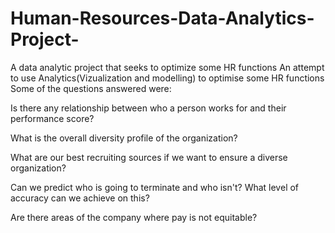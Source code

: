 # Human-Resources-Data-Analytics-Project-
A data analytic project that seeks to optimize some HR functions
An attempt to use Analytics(Vizualization and modelling) to optimise some HR functions
Some of the questions answered were:

Is there any relationship between who a person works for and their performance score?

What is the overall diversity profile of the organization?

What are our best recruiting sources if we want to ensure a diverse organization?

Can we predict who is going to terminate and who isn't? What level of accuracy can we achieve on this?

Are there areas of the company where pay is not equitable?
